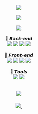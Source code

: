 <div align="center">
  <img src="https://capsule-render.vercel.app/api?type=Venom&color=auto&height=120&section=header&text=💻%20ᴅᴇᴠᴇʟᴏᴘᴇʀ%20&fontSize=45" />
</div>
 <br/>
<div align="center">
  <a href="https://lhg1006.github.io/"><img src="https://capsule-render.vercel.app/api?type=soft&color=auto&height=55&section=header&text=📝%20Portfolio%20Link%&fontSize=25" /></a>
<div/>
 <br>
<div align="center">
  <img src="https://capsule-render.vercel.app/api?type=soft&color=auto&height=55&section=header&text=🔧%20Tech%20Stack&fontSize=25" />
<div/>
  <br/>
<div align="center">
  📗 𝘽𝙖𝙘𝙠-𝙚𝙣𝙙
  <br/>
  <img src="https://img.shields.io/badge/Node.js-339933?style=flat-square&amp;logo=Node.js&amp;logoColor=white">
  <img src="https://img.shields.io/badge/JAVA-007396?style=flat-square&amp;logo=JAVA&amp;logoColor=white"> 
  <img src="https://img.shields.io/badge/Spring-6DB33F?style=flat-square&amp;logo=Spring&amp;logoColor=white">
  <img src="https://img.shields.io/badge/Mysql-4479A1?style=flat-square&amp;logo=Mysql&amp;logoColor=white"> 
  <br/><br/>
  📘 𝙁𝙧𝙤𝙣𝙩-𝙚𝙣𝙙
  <br/>
  <img src="https://img.shields.io/badge/next.js-000000?style=flat-square&amp;logo=next.js&amp;logoColor=white">
  <img src="https://img.shields.io/badge/Javascript-F7DF1E?style=flat-square&amp;logo=Javascript&amp;logoColor=white"> 
  <img src="https://img.shields.io/badge/Typescript-1E8CBE?style=flat-square&amp;logo=Typescript&amp;logoColor=white">
  <img src="https://img.shields.io/badge/React-61DAFB?style=flat-square&amp;logo=React&amp;logoColor=white"> 
  <br/><br/>
  📙 𝙏𝙤𝙤𝙡𝙨
  <br/>
  <img src="https://img.shields.io/badge/Git-F05032?style=flat-square&amp;logo=Git&amp;logoColor=white">
  <img src="https://img.shields.io/badge/Github-181717?style=flat-square&amp;logo=Github&amp;logoColor=white">
</div>
<br/><br/>
  <img src="https://capsule-render.vercel.app/api?type=soft&color=auto&height=55&section=header&text=📫%20Contact%20&fontSize=25" />
<h3 align="center"></h3>
<div align="center">
  <a href="mailto:lhg961006@gmail.com">
    <img
      src="https://img.shields.io/badge/lhg961006@gmail.com-skyblue?style=for-the-badge&logo=gmail&logoColor=white"/>&nbsp
  </a>
</div>



<!--
**lhg1006/lhg1006** is a ✨ _special_ ✨ repository because its `README.md` (this file) appears on your GitHub profile.

Here are some ideas to get you started:

- 🔭 I’m currently working on ...
- 🌱 I’m currently learning ...
- 👯 I’m looking to collaborate on ...
- 🤔 I’m looking for help with ...
- 💬 Ask me about ...
- 📫 How to reach me: ...
- 😄 Pronouns: ...
- ⚡ Fun fact: ...
-->
